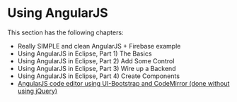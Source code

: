 # Using AngularJS

This section has the following chapters:

* Really SIMPLE and clean AngularJS + Firebase example
* Using AngularJS in Eclipse, Part 1) The Basics
* Using AngularJS in Eclipse, Part 2) Add Some Control
* Using AngularJS in Eclipse, Part 3) Wire up a Backend
* Using AngularJS in Eclipse, Part 4) Create Components
* [AngularJS code editor using UI-Bootstrap and CodeMirror (done without using jQuery)](/manuscript/C1_Using_AngularJS-angularjscodeeditorusinguibootstrapandcodemirrordonewithoutusingjquery.md)
